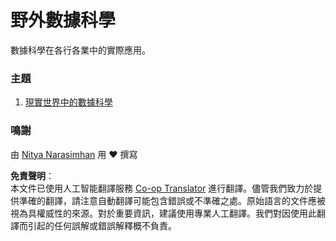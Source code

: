 <!--
CO_OP_TRANSLATOR_METADATA:
{
  "original_hash": "07faf02ff163e609edf0b0308dc5d4e6",
  "translation_date": "2025-08-24T12:50:50+00:00",
  "source_file": "6-Data-Science-In-Wild/README.md",
  "language_code": "hk"
}
-->
# 野外數據科學

數據科學在各行各業中的實際應用。

### 主題

1. [現實世界中的數據科學](20-Real-World-Examples/README.md)

### 鳴謝

由 [Nitya Narasimhan](https://twitter.com/nitya) 用 ❤️ 撰寫

**免責聲明**：  
本文件已使用人工智能翻譯服務 [Co-op Translator](https://github.com/Azure/co-op-translator) 進行翻譯。儘管我們致力於提供準確的翻譯，請注意自動翻譯可能包含錯誤或不準確之處。原始語言的文件應被視為具權威性的來源。對於重要資訊，建議使用專業人工翻譯。我們對因使用此翻譯而引起的任何誤解或錯誤解釋概不負責。